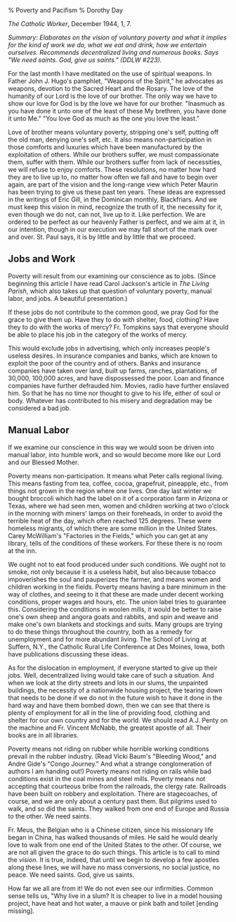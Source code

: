 % Poverty and Pacifism
% Dorothy Day

*The Catholic Worker*, December 1944, 1, 7.

*Summary: Elaborates on the vision of voluntary poverty and what it
implies for the kind of work we do, what we eat and drink, how we
entertain ourselves. Recommends decentralized living and numerous books.
Says "We need saints. God, give us saints." (DDLW \#223).*

For the last month I have meditated on the use of spiritual weapons. In
Father John J. Hugo's pamphlet, "Weapons of the Spirit," he advocates as
weapons, devotion to the Sacred Heart and the Rosary. The love of the
humanity of our Lord is the love of our brother. The only way we have to
show our love for God is by the love we have for our brother. "Inasmuch
as you have done it unto one of the least of these My brethren, you have
done it unto Me." "You love God as much as the one you love the least."

Love of brother means voluntary poverty, stripping one's self, putting
off the old man, denying one's self, etc. It also means
non-participation in those comforts and luxuries which have been
manufactured by the exploitation of others. While our brothers suffer,
we must compassionate them, suffer with them. While our brothers suffer
from lack of necessities, we will refuse to enjoy comforts. These
resolutions, no matter how hard they are to live up to, no matter how
often we fall and have to begin over again, are part of the vision and
the long-range view which Peter Maurin has been trying to give us these
past ten years. These ideas are expressed in the writings of Eric Gill,
in the Dominican monthly, Blackfriars. And we must keep this vision in
mind, recognize the truth of it, the necessity for it, even though we do
not, can not, live up to it. Like perfection. We are ordered to be
perfect as our heavenly Father is perfect, and we aim at it, in our
intention, though in our execution we may fall short of the mark over
and over. St. Paul says, it is by little and by little that we proceed.

Jobs and Work
-------------

Poverty will result from our examining our conscience as to jobs. (Since
beginning this article I have read Carol Jackson's article in *The
Living Parish*, which also takes up that question of voluntary poverty,
manual labor, and jobs. A beautiful presentation.)

If these jobs do not contribute to the common good, we pray God for the
grace to give them up. Have they to do with shelter, food, clothing?
Have they to do with the works of mercy? Fr. Tompkins says that everyone
should be able to place his job in the category of the works of mercy.

This would exclude jobs in advertising, which only increases people's
useless desires. In insurance companies and banks, which are known to
exploit the poor of the country and of others. Banks and insurance
companies have taken over land, built up farms, ranches, plantations, of
30,000, 100,000 acres, and have dispossessed the poor. Loan and finance
companies have further defrauded him. Movies, radio have further
enslaved him. So that he has no time nor thought to give to his life,
either of soul or body. Whatever has contributed to his misery and
degradation may be considered a bad job.

Manual Labor
------------

If we examine our conscience in this way we would soon be driven into
manual labor, into humble work, and so would become more like our Lord
and our Blessed Mother.

Poverty means non-participation. It means what Peter calls regional
living. This means fasting from tea, coffee, cocoa, grapefruit,
pineapple, etc., from things not grown in the region where one lives.
One day last winter we bought broccoli which had the label on it of a
corporation farm in Arizona or Texas, where we had seen men, women and
children working at two o'clock in the morning with miners' lamps on
their foreheads, in order to avoid the terrible heat of the day, which
often reached 125 degrees. These were homeless migrants, of which there
are some million in the United States. Carey McWilliam's "Factories in
the Fields," which you can get at any library, tells of the conditions
of these workers. For these there is no room at the inn.

We ought not to eat food produced under such conditions. We ought not to
smoke, not only because it is a useless habit, but also because tobacco
impoverishes the soul and pauperizes the farmer, and means women and
children working in the fields. Poverty means having a bare minimum in
the way of clothes, and seeing to it that these are made under decent
working conditions, proper wages and hours, etc. The union label tries
to guarantee this. Considering the conditions in woolen mills, it would
be better to raise one's own sheep and angora goats and rabbits, and
spin and weave and make one's own blankets and stockings and suits. Many
groups are trying to do these things throughout the country, both as a
remedy for unemployment and for more abundant living. The School of
Living at Suffern, N.Y., the Catholic Rural Life Conference at Des
Moines, Iowa, both have publications discussing these ideas.

As for the dislocation in employment, if everyone started to give up
their jobs. Well, decentralized living would take care of such a
situation. And when we look at the dirty streets and lots in our slums,
the unpainted buildings, the necessity of a nationwide housing project,
the tearing down that needs to be done if we do not in the future wish
to have it done in the hard way and have them bombed down, then we can
see that there is plenty of employment for all in the line of providing
food, clothing and shelter for our own country and for the world. We
should read A.J. Penty on the machine and Fr. Vincent McNabb, the
greatest apostle of all. Their books are in all libraries.

Poverty means not riding on rubber while horrible working conditions
prevail in the rubber industry. (Read Vicki Baum's "Bleeding Wood," and
Andre Gide's "Congo Journey." And what a strange conglomeration of
authors I am handing out!) Poverty means not riding on rails while bad
conditions exist in the coal mines and steel mills. Poverty means not
accepting that courteous bribe from the railroads, the clergy rate.
Railroads have been built on robbery and exploitation. There are
stagecoaches, of course, and we are only about a century past them. But
pilgrims used to walk, and so did the saints. They walked from one end
of Europe and Russia to the other. We need saints.

Fr. Meus, the Belgian who is a Chinese citizen, since his missionary
life began in China, has walked thousands of miles. He said he would
dearly love to walk from one end of the United States to the other. Of
course, we are not all given the grace to do such things. This article
is to call to mind the *vision*. It is true, indeed, that until we begin
to develop a few apostles along these lines, we will have no mass
conversions, no social justice, no peace. We need saints. God, give us
saints.

How far we all are from it! We do not even see our infirmities. Common
sense tells us, "Why live in a slum? It is cheaper to live in a model
housing project, have heat and hot water, a mauve or pink bath and
toilet [ending missing].
